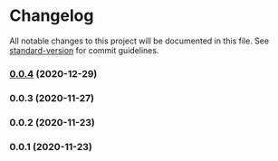 # Changelog

All notable changes to this project will be documented in this file. See [standard-version](https://github.com/conventional-changelog/standard-version) for commit guidelines.

### [0.0.4](https://github.com/pahud/awscdk-run/compare/v0.0.3...v0.0.4) (2020-12-29)

### 0.0.3 (2020-11-27)

### 0.0.2 (2020-11-23)

### 0.0.1 (2020-11-23)
